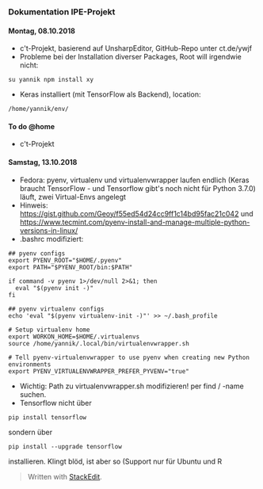### Dokumentation IPE-Projekt

#### Montag, 08.10.2018
- c't-Projekt, basierend auf UnsharpEditor, GitHub-Repo unter ct.de/ywjf
- Probleme bei der Installation diverser Packages, Root will irgendwie nicht:

```
su yannik npm install xy
```
- Keras installiert (mit TensorFlow als Backend), location:

```
/home/yannik/env/
```

#### To do @home

- c't-Projekt

#### Samstag, 13.10.2018
-  Fedora: pyenv, virtualenv und virtualenvwrapper laufen endlich (Keras braucht TensorFlow - und Tensorflow gibt's noch nicht für Python 3.7.0) läuft, zwei Virtual-Envs angelegt
- Hinweis: https://gist.github.com/Geoy/f55ed54d24cc9ff1c14bd95fac21c042 und https://www.tecmint.com/pyenv-install-and-manage-multiple-python-versions-in-linux/
- .bashrc modifiziert:
```
## pyenv configs
export PYENV_ROOT="$HOME/.pyenv"
export PATH="$PYENV_ROOT/bin:$PATH"

if command -v pyenv 1>/dev/null 2>&1; then
  eval "$(pyenv init -)"
fi

## pyenv virtualenv configs
echo 'eval "$(pyenv virtualenv-init -)"' >> ~/.bash_profile

# Setup virtualenv home
export WORKON_HOME=$HOME/.virtualenvs
source /home/yannik/.local/bin/virtualenvwrapper.sh

# Tell pyenv-virtualenvwrapper to use pyenv when creating new Python environments
export PYENV_VIRTUALENVWRAPPER_PREFER_PYVENV="true"
```
- Wichtig: Path zu virtualenvwrapper.sh modifizieren! per find / -name suchen.
-  Tensorflow nicht über
```
pip install tensorflow
```
sondern über
```
pip install --upgrade tensorflow
```
installieren. Klingt blöd,  ist aber so (Support nur für Ubuntu und R
> Written with [StackEdit](https://stackedit.io/).
<!--stackedit_data:
eyJoaXN0b3J5IjpbLTYwNDYwOTc5Myw2ODI0NTkwMywtODU3MT
I0MDY1LC0xNjg5MTY2NjE2LDEyMzA3MTI0MDAsMTQzNDg3OTg4
NiwtNzQ5NjM4MDA0LDczMDk5ODExNl19
-->